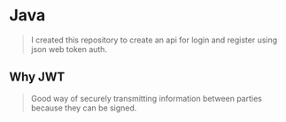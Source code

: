 # Java
> I created this repository to create an api for login and register using json web token auth. 


## Why JWT

> Good way of securely transmitting information between parties because they can be signed.